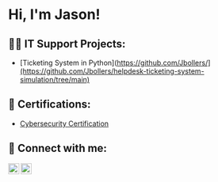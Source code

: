 <h1>Hi, I'm Jason! </h1>

<h2>👨‍💻 IT Support Projects:</h2>

- [Ticketing System in Python](https://github.com/Jbollers/](https://github.com/Jbollers/helpdesk-ticketing-system-simulation/tree/main)

<h2> 📃 Certifications:</h2>

- [Cybersecurity Certification](https://coursera.org/share/6fe3046dc46dfe7ea17c9b09589baf90)
<h2> 🤳 Connect with me:</h2>


[<img align="left" alt="JoshMadakor | LinkedIn" width="22px" src="https://cdn.jsdelivr.net/npm/simple-icons@v3/icons/linkedin.svg" />][linkedin]
[<img align="left" alt="JoshMadakor | Instagram" width="22px" src="https://cdn.jsdelivr.net/npm/simple-icons@v3/icons/instagram.svg" />][instagram]


[instagram]: https://www.instagram.com/jayjutsu_/
[linkedin]: https://www.linkedin.com/in/jason-bollers-1b675b17a/
<!--
**joshmadakor1/joshmadakor1** is a ✨ _special_ ✨ repository because its `README.md` (this file) appears on your GitHub profile.

Here are some ideas to get you started:

- 🔭 I’m currently working on ...
- 🌱 I’m currently learning ...
- 👯 I’m looking to collaborate on ...
- 🤔 I’m looking for help with ...
- 💬 Ask me about ...
- 📫 How to reach me: ...
- 😄 Pronouns: ...
- ⚡ Fun fact: ...
-->
